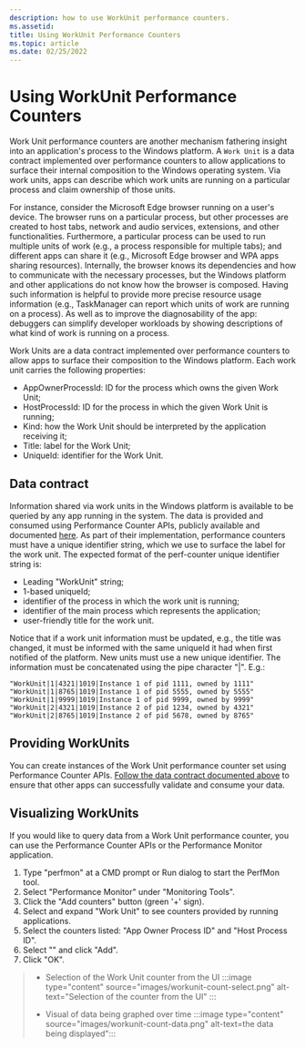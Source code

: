 ```yaml
---
description: how to use WorkUnit performance counters.
ms.assetid: 
title: Using WorkUnit Performance Counters
ms.topic: article
ms.date: 02/25/2022
---
```


# Using WorkUnit Performance Counters

Work Unit performance counters are another mechanism fathering insight into an application's process to the Windows platform. A `Work Unit` is a data contract implemented over performance counters to allow applications to surface their internal composition to the Windows operating system. Via work units, apps can describe which work units are running on a particular process and claim ownership of those units.

For instance, consider the Microsoft Edge browser running on a user's device. The browser runs on a particular process, but other processes are created to host tabs, network and audio services, extensions, and other functionalities. Furthermore, a particular process can be used to run multiple units of work (e.g., a process responsible for multiple tabs); and different apps can share it (e.g., Microsoft Edge browser and WPA apps sharing resources). Internally, the browser knows its dependencies and how to communicate with the necessary processes, but the Windows platform and other applications do not know how the browser is composed. Having such information is helpful to provide more precise resource usage information (e.g., TaskManager can report which units of work are running on a process). As well as to improve the diagnosability of the app: debuggers can simplify developer workloads by showing descriptions of what kind of work is running on a process.

Work Units are a data contract implemented over performance counters to allow apps to surface their composition to the Windows platform. Each work unit carries the following properties:

- AppOwnerProcessId: ID for the process which owns the given Work Unit;
- HostProcessId: ID for the process in which the given Work Unit is running;
- Kind: how the Work Unit should be interpreted by the application receiving it;
- Title: label for the Work Unit;
- UniqueId: identifier for the Work Unit.

## Data contract

Information shared via work units in the Windows platform is available to be queried by any app running in the system. The data is provided and consumed using Performance Counter APIs, publicly available and documented [here](https://docs.microsoft.com/en-us/windows/win32/api/_perf/). As part of their implementation, performance counters must have a unique identifier string, which we use to surface the label for the work unit. The expected format of the perf-counter unique identifier string is:

- Leading "WorkUnit" string;
- 1-based uniqueId;
- identifier of the process in which the work unit is running;
- identifier of the main process which represents the application;
- user-friendly title for the work unit.

Notice that if a work unit information must be updated, e.g., the title was changed, it must be informed with the same uniqueId it had when first notified of the platform. New units must use a new unique identifier. The information must be concatenated using the pipe character "|". E.g.:

    "WorkUnit|1|4321|1019|Instance 1 of pid 1111, owned by 1111"
    "WorkUnit|1|8765|1019|Instance 1 of pid 5555, owned by 5555"
    "WorkUnit|1|9999|1019|Instance 1 of pid 9999, owned by 9999"
    "WorkUnit|2|4321|1019|Instance 2 of pid 1234, owned by 4321"
    "WorkUnit|2|8765|1019|Instance 2 of pid 5678, owned by 8765"

## Providing WorkUnits

You can create instances of the Work Unit performance counter set using Performance Counter APIs. [Follow the data contract documented above](#data-contract) to ensure that other apps can successfully validate and consume your data.

## Visualizing WorkUnits

If you would like to query data from a Work Unit performance counter, you can use the Performance Counter APIs or the Performance Monitor application.

1. Type "perfmon" at a CMD prompt or Run dialog to start the PerfMon tool.
2. Select "Performance Monitor" under "Monitoring Tools".
3. Click the "Add counters" button (green '+' sign).
4. Select and expand "Work Unit" to see counters provided by running applications.
5. Select the counters listed: "App Owner Process ID" and "Host Process ID".
6. Select "<All instances>" and click "Add".
7. Click "OK".

> - Selection of the Work Unit counter from the UI
:::image type="content" source="images/workunit-count-select.png" alt-text="Selection of the counter from the UI" :::
>
> - Visual of data being graphed over time
:::image type="content" source="images/workunit-count-data.png" alt-text=the data being displayed":::